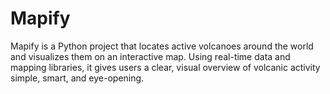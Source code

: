 # Mapify
Mapify is a Python project that locates active volcanoes around the world and visualizes them on an interactive map. Using real-time data and mapping libraries, it gives users a clear, visual overview of volcanic activity simple, smart, and eye-opening.
